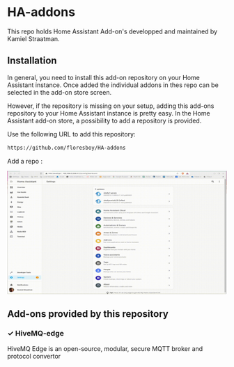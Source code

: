 # HA-addons
 This repo holds Home Assistant Add-on's developped and maintained by Kamiel Straatman.

## Installation

In general, you need to install this add-on repository on your
Home Assistant instance. Once added the individual addons in thes repo can be selected 
in the add-on store screen.


However, if the repository is missing on your setup, adding this add-ons
repository to your Home Assistant instance is pretty easy. In the
Home Assistant add-on store, a possibility to add a repository is provided.

Use the following URL to add this repository:

```txt
https://github.com/floresboy/HA-addons
```

Add a repo :

![alt text][logo]

[logo]: Media/AddHARepo.gif  "Logo Title Text 2"

## Add-ons provided by this repository

### &#10003; HiveMQ-edge
HiveMQ Edge is an open-source, modular, secure MQTT broker and protocol convertor
